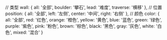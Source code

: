 // 类型
wall: {
    all: '全部',
    boulder: '攀石',
    lead: '难度',
    traverse: '横移'
},
// 位置
position: {
    all: '全部',
    left: '左侧',
    center: '中间',
    right: '右侧'
},
// 颜色
color: {
    all: '全部',
    red: '红色',
    orange: '橙色',
    yellow: '黄色',
    blue: '蓝色',
    green: '绿色',
    purple: '紫色',
    pink: '粉色',
    brown: '棕色',
    black: '黑色',
    gray: '灰色',
    white: '白色',
    mixed: '混合'
}